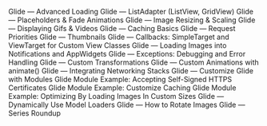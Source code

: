 Glide — Advanced Loading
Glide — ListAdapter (ListView, GridView)
Glide — Placeholders & Fade Animations
Glide — Image Resizing & Scaling
Glide — Displaying Gifs & Videos
Glide — Caching Basics
Glide — Request Priorities
Glide — Thumbnails
Glide — Callbacks: SimpleTarget and ViewTarget for Custom View Classes
Glide — Loading Images into Notifications and AppWidgets
Glide — Exceptions: Debugging and Error Handling
Glide — Custom Transformations
Glide — Custom Animations with animate()
Glide — Integrating Networking Stacks
Glide — Customize Glide with Modules
Glide Module Example: Accepting Self-Signed HTTPS Certificates
Glide Module Example: Customize Caching
Glide Module Example: Optimizing By Loading Images In Custom Sizes
Glide — Dynamically Use Model Loaders
Glide — How to Rotate Images
Glide — Series Roundup
